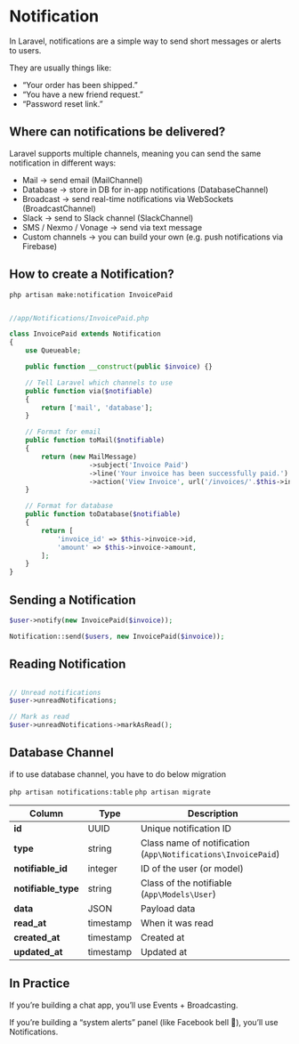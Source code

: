 # Notification


In Laravel, notifications are a simple way to send short messages or alerts to users.

They are usually things like:

- “Your order has been shipped.”
- “You have a new friend request.”
- “Password reset link.”


## Where can notifications be delivered?

Laravel supports multiple channels, meaning you can send the same notification in different ways:

- Mail → send email (MailChannel)
- Database → store in DB for in-app notifications (DatabaseChannel)
- Broadcast → send real-time notifications via WebSockets (BroadcastChannel)
- Slack → send to Slack channel (SlackChannel)
- SMS / Nexmo / Vonage → send via text message
- Custom channels → you can build your own (e.g. push notifications via Firebase)


## How to create a Notification?

`php artisan make:notification InvoicePaid`

```php

//app/Notifications/InvoicePaid.php

class InvoicePaid extends Notification
{
    use Queueable;

    public function __construct(public $invoice) {}

    // Tell Laravel which channels to use
    public function via($notifiable)
    {
        return ['mail', 'database'];
    }

    // Format for email
    public function toMail($notifiable)
    {
        return (new MailMessage)
                    ->subject('Invoice Paid')
                    ->line('Your invoice has been successfully paid.')
                    ->action('View Invoice', url('/invoices/'.$this->invoice->id));
    }

    // Format for database
    public function toDatabase($notifiable)
    {
        return [
            'invoice_id' => $this->invoice->id,
            'amount' => $this->invoice->amount,
        ];
    }
}

```

## Sending a Notification
```php
$user->notify(new InvoicePaid($invoice));

Notification::send($users, new InvoicePaid($invoice));

```

## Reading Notification

```php

// Unread notifications
$user->unreadNotifications;

// Mark as read
$user->unreadNotifications->markAsRead();

```

## Database Channel

if to use database channel, you have to do below migration

`php artisan notifications:table`
`php artisan migrate`

| Column          | Type      | Description                                               |
|-----------------|-----------|-----------------------------------------------------------|
| **id**          | UUID      | Unique notification ID                                    |
| **type**        | string    | Class name of notification (`App\Notifications\InvoicePaid`) |
| **notifiable_id** | integer | ID of the user (or model)                                 |
| **notifiable_type** | string | Class of the notifiable (`App\Models\User`)              |
| **data**        | JSON      | Payload data                                              |
| **read_at**     | timestamp | When it was read                                          |
| **created_at**     | timestamp | Created at                                          |
| **updated_at**     | timestamp | Updated at                                          |




## In Practice

If you’re building a chat app, you’ll use Events + Broadcasting.

If you’re building a “system alerts” panel (like Facebook bell 🔔), you’ll use Notifications.
